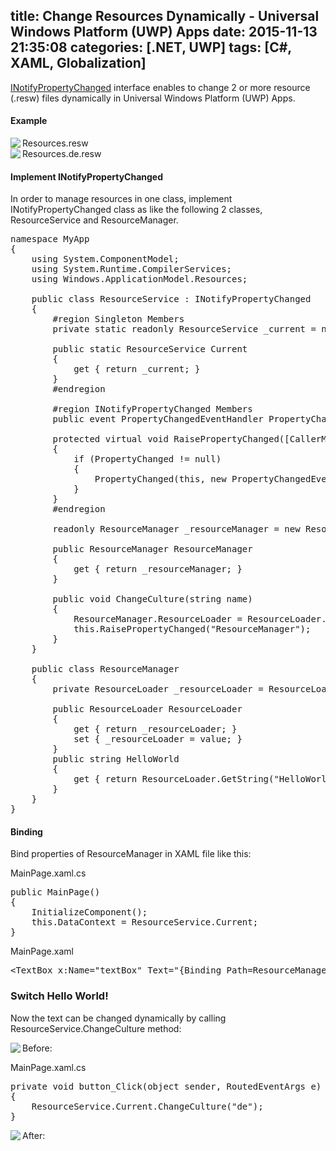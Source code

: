 title: Change Resources Dynamically - Universal Windows Platform (UWP) Apps
date: 2015-11-13 21:35:08
categories: [.NET, UWP]
tags: [C#, XAML, Globalization]
---
<a href="https://msdn.microsoft.com/en-us/library/system.componentmodel.inotifypropertychanged(v=vs.110).aspx">INotifyPropertyChanged</a> interface enables to change 2 or more resource (.resw) files dynamically in Universal Windows Platform (UWP) Apps.

#### Example
Resources.resw
<img align="left" src="{% post_path Change-Resources-Dynamically-UWPApp %}Resources.png" />
<br clear="left">
Resources.de.resw
<img align="left" src="{% post_path Change-Resources-Dynamically-UWPApp %}Resources.de.png" />
<br clear="left">


#### Implement INotifyPropertyChanged
In order to manage resources in one class, implement INotifyPropertyChanged class as like the following 2 classes, ResourceService and ResourceManager.
<pre class="brush: c-sharp;">
namespace MyApp
{
    using System.ComponentModel;
    using System.Runtime.CompilerServices;
    using Windows.ApplicationModel.Resources;

    public class ResourceService : INotifyPropertyChanged
    {
        #region Singleton Members
        private static readonly ResourceService _current = new ResourceService();

        public static ResourceService Current
        {
            get { return _current; }
        }
        #endregion

        #region INotifyPropertyChanged Members
        public event PropertyChangedEventHandler PropertyChanged;
        
        protected virtual void RaisePropertyChanged([CallerMemberName] string propertyName = null)
        {
            if (PropertyChanged != null)
            {
                PropertyChanged(this, new PropertyChangedEventArgs(propertyName));
            }
        }
        #endregion

        readonly ResourceManager _resourceManager = new ResourceManager();

        public ResourceManager ResourceManager
        {
            get { return _resourceManager; }
        }

        public void ChangeCulture(string name)
        {
            ResourceManager.ResourceLoader = ResourceLoader.GetForCurrentView(string.Concat("Resources.", name));
            this.RaisePropertyChanged("ResourceManager");
        }
    }

    public class ResourceManager
    {
        private ResourceLoader _resourceLoader = ResourceLoader.GetForCurrentView();

        public ResourceLoader ResourceLoader
        {
            get { return _resourceLoader; }
            set { _resourceLoader = value; }
        }
        public string HelloWorld
        {
            get { return ResourceLoader.GetString("HelloWorld"); }
        }
    }
}
</pre>


#### Binding 
Bind properties of ResourceManager in XAML file like this:

MainPage.xaml.cs
<pre class="brush: c-sharp;">
public MainPage()
{
	InitializeComponent();
	this.DataContext = ResourceService.Current;
}
</pre>
MainPage.xaml
<pre class="brush: xml;">
&lt;TextBox x:Name="textBox" Text="{Binding Path=ResourceManager.HelloWorld, Mode=OneWay}" />
</pre>

### Switch Hello World!
Now the text can be changed dynamically by calling ResourceService.ChangeCulture method:

Before:
<img align="left" src="{% post_path Change-Resources-Dynamically-UWPApp %}HelloWorld.png" />
<br clear="left">

MainPage.xaml.cs
<pre class="brush: c-sharp;">
private void button_Click(object sender, RoutedEventArgs e)
{
	ResourceService.Current.ChangeCulture("de");
}
</pre>

After:
<img align="left" src="{% post_path Change-Resources-Dynamically-UWPApp %}HalloWelt.png" />
<br clear="left">
